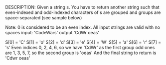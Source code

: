 DESCRIPTION:
Given a string s. You have to return another string such that even-indexed and odd-indexed characters of s are grouped and groups are space-separated (see sample below)

Note: 
0 is considered to be an even index. 
All input strings are valid with no spaces
input: 'CodeWars'
output 'CdWr oeas'

S[0] = 'C'
S[1] = 'o'
S[2] = 'd'
S[3] = 'e'
S[4] = 'W'
S[5] = 'a'
S[6] = 'r'
S[7] = 's'
Even indices 0, 2, 4, 6, so we have 'CdWr' as the first group
odd ones are 1, 3, 5, 7, so the second group is 'oeas'
And the final string to return is 'Cdwr oeas'
